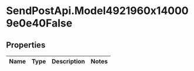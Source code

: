 # SendPostApi.Model4921960x140009e0e40False

## Properties
Name | Type | Description | Notes
------------ | ------------- | ------------- | -------------


